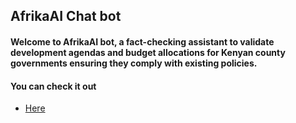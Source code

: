 ## AfrikaAI Chat bot


####  Welcome to AfrikaAI bot, a fact-checking assistant to validate development agendas and budget allocations for Kenyan county governments ensuring they comply with existing policies.

#### You can check it out 
- [Here]()
